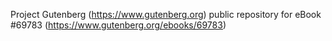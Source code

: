 Project Gutenberg (https://www.gutenberg.org) public repository for
eBook #69783 (https://www.gutenberg.org/ebooks/69783)
